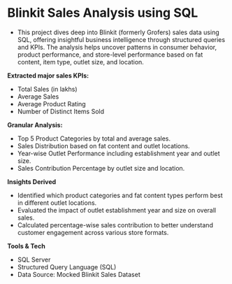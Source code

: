# Blinkit Sales Analysis using SQL
- This project dives deep into Blinkit (formerly Grofers) sales data using SQL, offering insightful business intelligence through structured queries and KPIs. The analysis helps uncover patterns in consumer behavior, product performance, and store-level performance based on fat content, item type, outlet size, and location.

**Extracted major sales KPIs:**
- Total Sales (in lakhs)
- Average Sales
- Average Product Rating
- Number of Distinct Items Sold

**Granular Analysis:**
- Top 5 Product Categories by total and average sales.
- Sales Distribution based on fat content and outlet locations.
- Year-wise Outlet Performance including establishment year and outlet size.
- Sales Contribution Percentage by outlet size and location.

**Insights Derived**
- Identified which product categories and fat content types perform best in different outlet locations.
- Evaluated the impact of outlet establishment year and size on overall sales.
- Calculated percentage-wise sales contribution to better understand customer engagement across various store formats.

**Tools & Tech**
- SQL Server
- Structured Query Language (SQL)
- Data Source: Mocked Blinkit Sales Dataset
